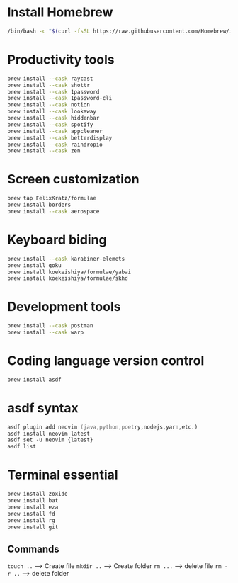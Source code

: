 # Install Homebrew
```zsh
/bin/bash -c "$(curl -fsSL https://raw.githubusercontent.com/Homebrew/install/HEAD/install.sh)"
```

# Productivity tools
```zsh
brew install --cask raycast
brew install --cask shottr
brew install --cask 1password
brew install --cask 1password-cli
brew install --cask notion
brew install --cask lookaway
brew install --cask hiddenbar
brew install --cask spotify
brew install --cask appcleaner
brew install --cask betterdisplay
brew install --cask raindropio
brew install --cask zen
```

# Screen customization
```zsh
brew tap FelixKratz/formulae
brew install borders
brew install --cask aerospace
```

# Keyboard biding
```zsh
brew install --cask karabiner-elemets
brew install goku
brew install koekeishiya/formulae/yabai
brew install koekeishiya/formulae/skhd
```

# Development tools
```zsh
brew install --cask postman
brew install --cask warp
```

# Coding language version control
```zsh
brew install asdf
```

# asdf syntax
```zsh
asdf plugin add neovim (java,python,poetry,nodejs,yarn,etc.)
asdf install neovim latest
asdf set -u neovim {latest}
asdf list
```

# Terminal essential
```zsh
brew install zoxide
brew install bat
brew install eza
brew install fd
brew install rg
brew install git
```


## Commands
`touch ..` --> Create file
`mkdir ..` --> Create folder
`rm ...` --> delete file
`rm -r ..` --> delete folder
